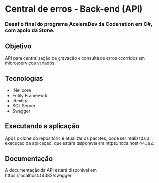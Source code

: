 # Central de erros - Back-end (API)
###  Desafio final do programa AceleraDev da Codenation em C#, com apoio da Stone.

## Objetivo
 API para centralização de gravação e consulta de erros ocorridos em microsserviços variados.
 
## Tecnologias
 - .Net core
 - Entity Framework
 - Identity
 - SQL Server
 - Swagger

## Executando a aplicação
 Após o clone do repositório e atualizar os pacotes, pode ser realizada a execução da aplicação, que estará disponível em https://localhost:44382.
 
## Documentação 
 A documentação da API estará disponível em https://localhost:44382/swagger
